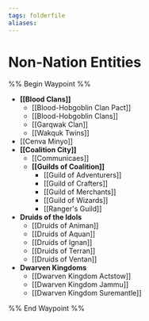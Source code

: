 ```yaml
---
tags: folderfile
aliases:
---
```


# Non-Nation Entities
%% Begin Waypoint %%
- **[[Blood Clans]]**
	- [[Blood-Hobgoblin Clan Pact]]
	- [[Blood-Hobgoblin Clans]]
	- [[Garqwak Clan]]
	- [[Wakquk Twins]]
- [[Cenva Minyo]]
- **[[Coalition City]]**
	- [[Communicaes]]
	- **[[Guilds of Coalition]]**
		- [[Guild of Adventurers]]
		- [[Guild of Crafters]]
		- [[Guild of Merchants]]
		- [[Guild of Wizards]]
		- [[Ranger's Guild]]
- **Druids of the Idols**
	- [[Druids of Animan]]
	- [[Druids of Aquan]]
	- [[Druids of Ignan]]
	- [[Druids of Terran]]
	- [[Druids of Ventan]]
- **Dwarven Kingdoms**
	- [[Dwarven Kingdom Actstow]]
	- [[Dwarven Kingdom Jammu]]
	- [[Dwarven Kingdom Suremantle]]

%% End Waypoint %%
